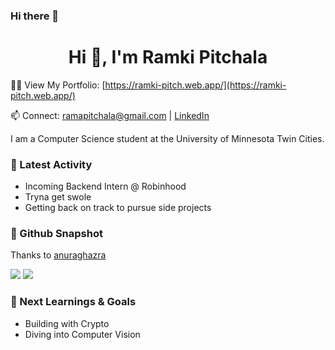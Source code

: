 ### Hi there 👋

<h1 align="center">Hi 👋, I'm Ramki Pitchala</h1>

👨‍💻 View My Portfolio: [https://ramki-pitch.web.app/](https://ramki-pitch.web.app/)

📫 Connect: [ramapitchala@gmail.com](mailto:ramapitchala@gmail.com) | [LinkedIn](https://www.linkedin.com/in/rama-krishna-pitchala/)

I am a Computer Science student at the University of Minnesota Twin Cities.

### 🔨 Latest Activity

- Incoming Backend Intern @ Robinhood
- Tryna get swole
- Getting back on track to pursue side projects

### 📸 Github Snapshot

Thanks to [anuraghazra](https://github.com/anuraghazra/github-readme-stats)

<img src="https://github-readme-stats.vercel.app/api?username=Ramko9999" />
<img src="https://github-readme-stats.vercel.app/api/top-langs/?username=Ramko9999&hide=html" />

### 📖 Next Learnings & Goals

- Building with Crypto
- Diving into Computer Vision

